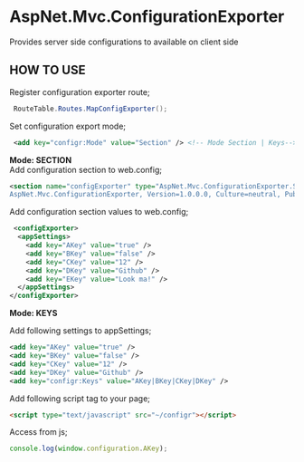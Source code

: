# AspNet.Mvc.ConfigurationExporter
Provides server side configurations to available on client side


HOW TO USE
---------------------------

Register configuration exporter route;
```csharp
 RouteTable.Routes.MapConfigExporter();
 ```
 
Set configuration export mode;
 ```xml
  <add key="configr:Mode" value="Section" /> <!-- Mode Section | Keys-->
 ```
 **Mode: SECTION**  
 Add configuration section to web.config;
 ```xml
 <section name="configExporter" type="AspNet.Mvc.ConfigurationExporter.Section.ConfigrSectionHandler,
 AspNet.Mvc.ConfigurationExporter, Version=1.0.0.0, Culture=neutral, PublicKeyToken=null" />
 ```
 
  Add configuration section values to web.config;
  ```xml
   <configExporter>
    <appSettings>
      <add key="AKey" value="true" />
      <add key="BKey" value="false" />
      <add key="CKey" value="12" />
      <add key="DKey" value="Github" />
      <add key="EKey" value="Look ma!" />
    </appSettings>
  </configExporter>
  ```
**Mode: KEYS**  

Add following settings to appSettings;
```xml
<add key="AKey" value="true" />
<add key="BKey" value="false" />
<add key="CKey" value="12" />
<add key="DKey" value="Github" />
<add key="configr:Keys" value="AKey|BKey|CKey|DKey" />
```
Add following script tag to your page;
```html
<script type="text/javascript" src="~/configr"></script>
```

Access from js;
```js
console.log(window.configuration.AKey);
```
 
